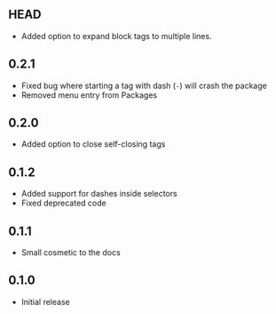 ## HEAD

- Added option to expand block tags to multiple lines.

## 0.2.1

- Fixed bug where starting a tag with dash (`-`) will crash the package
- Removed menu entry from Packages

## 0.2.0

- Added option to close self-closing tags

## 0.1.2

- Added support for dashes inside selectors
- Fixed deprecated code

## 0.1.1

- Small cosmetic to the docs

## 0.1.0

- Initial release
